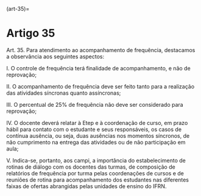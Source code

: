 (art-35)=

# Artigo 35

Art. 35. Para atendimento ao acompanhamento de frequência, destacamos a observância aos seguintes aspectos:

I. O controle de frequência terá finalidade de acompanhamento, e não de reprovação;

II. O acompanhamento de frequência deve ser feito tanto para a realização das atividades síncronas quanto
assíncronas;

III. O percentual de 25% de frequência não deve ser considerado para reprovação;

IV. O docente deverá relatar à Etep e à coordenação de curso, em prazo hábil para contato com o estudante e seus
responsáveis, os casos de contínua ausência, ou seja, duas ausências nos momentos síncronos, de não cumprimento
na entrega das atividades ou de não participação em aula;

V. Indica-se, portanto, aos campi, a importância do estabelecimento de rotinas de diálogo com os docentes das
turmas, de composição de relatórios de frequência por turma pelas coordenações de cursos e de reuniões de rotina
para acompanhamento dos estudantes nas diferentes faixas de ofertas abrangidas pelas unidades de ensino do IFRN.
